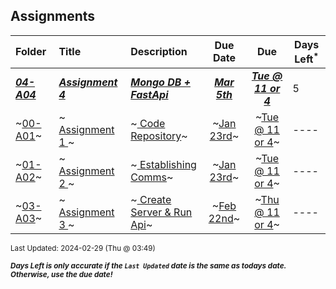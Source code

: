 ## Assignments

| Folder | Title | Description | Due Date | Due | Days Left<sup>*</sup> |
|:------|:------|:------|:-----:|:-----:|-----|
| ***<a href="https://github.com/rugbyprof/4443-5373-Mobile-Apps/tree/master/Assignments/04-A04">04-A04</a>*** | ***<a href="https://github.com/rugbyprof/4443-5373-Mobile-Apps/tree/master/Assignments/04-A04"> Assignment 4 </a>*** | ***<a href="https://github.com/rugbyprof/4443-5373-Mobile-Apps/tree/master/Assignments/04-A04"> Mongo DB + FastApi</a>*** | ***<a href="https://github.com/rugbyprof/4443-5373-Mobile-Apps/tree/master/Assignments/04-A04">Mar 5th</a>*** | ***<a href="https://github.com/rugbyprof/4443-5373-Mobile-Apps/tree/master/Assignments/04-A04">Tue @ 11 or 4</a>*** | 5 |
| ~<a href="https://github.com/rugbyprof/4443-5373-Mobile-Apps/tree/master/Assignments/00-A01">00-A01</a>~ | ~<a href="https://github.com/rugbyprof/4443-5373-Mobile-Apps/tree/master/Assignments/00-A01"> Assignment 1 </a>~ | ~<a href="https://github.com/rugbyprof/4443-5373-Mobile-Apps/tree/master/Assignments/00-A01"> Code Repository</a>~ | ~<a href="https://github.com/rugbyprof/4443-5373-Mobile-Apps/tree/master/Assignments/00-A01">Jan 23rd</a>~ | ~<a href="https://github.com/rugbyprof/4443-5373-Mobile-Apps/tree/master/Assignments/00-A01">Tue @ 11 or 4</a>~ | ---- |
| ~<a href="https://github.com/rugbyprof/4443-5373-Mobile-Apps/tree/master/Assignments/01-A02">01-A02</a>~ | ~<a href="https://github.com/rugbyprof/4443-5373-Mobile-Apps/tree/master/Assignments/01-A02"> Assignment 2 </a>~ | ~<a href="https://github.com/rugbyprof/4443-5373-Mobile-Apps/tree/master/Assignments/01-A02"> Establishing Comms</a>~ | ~<a href="https://github.com/rugbyprof/4443-5373-Mobile-Apps/tree/master/Assignments/01-A02">Jan 23rd</a>~ | ~<a href="https://github.com/rugbyprof/4443-5373-Mobile-Apps/tree/master/Assignments/01-A02">Tue @ 11 or 4</a>~ | ---- |
| ~<a href="https://github.com/rugbyprof/4443-5373-Mobile-Apps/tree/master/Assignments/03-A03">03-A03</a>~ | ~<a href="https://github.com/rugbyprof/4443-5373-Mobile-Apps/tree/master/Assignments/03-A03"> Assignment 3 </a>~ | ~<a href="https://github.com/rugbyprof/4443-5373-Mobile-Apps/tree/master/Assignments/03-A03"> Create Server & Run Api</a>~ | ~<a href="https://github.com/rugbyprof/4443-5373-Mobile-Apps/tree/master/Assignments/03-A03">Feb 22nd</a>~ | ~<a href="https://github.com/rugbyprof/4443-5373-Mobile-Apps/tree/master/Assignments/03-A03">Thu @ 11 or 4</a>~ | ---- |

<sup>Last Updated: 2024-02-29 (Thu @ 03:49)</sup> 

<sup>***Days Left is only accurate if the `Last Updated` date is the same as todays date. Otherwise, use the due date!***</sup> 